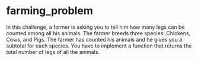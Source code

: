 # farming_problem
In this challenge, a farmer is asking you to tell him how many legs can be
counted among all his animals. The farmer breeds three species: Chickens, Cows, and Pigs.
The farmer has counted his animals and he gives you a subtotal for each species.
You have to implement a function that returns the total number of legs of all the animals.
